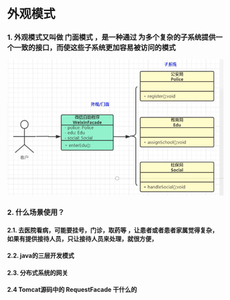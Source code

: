 # 外观模式

### 1. 外观模式又叫做 门面模式 ，是一种通过 为多个复杂的子系统提供一个一致的接口，而使这些子系统更加容易被访问的模式

![img.png](../../../../../../../../img/img14.png)

### 2. 什么场景使用？

#### 2.1. 去医院看病，可能要挂号，门诊，取药等 ，让患者或者患者家属觉得复杂，如果有提供接待人员，只让接待人员来处理，就很方便，

#### 2.2. java的三层开发模式

#### 2.3. 分布式系统的网关

#### 2.4 Tomcat源码中的 RequestFacade 干什么的
